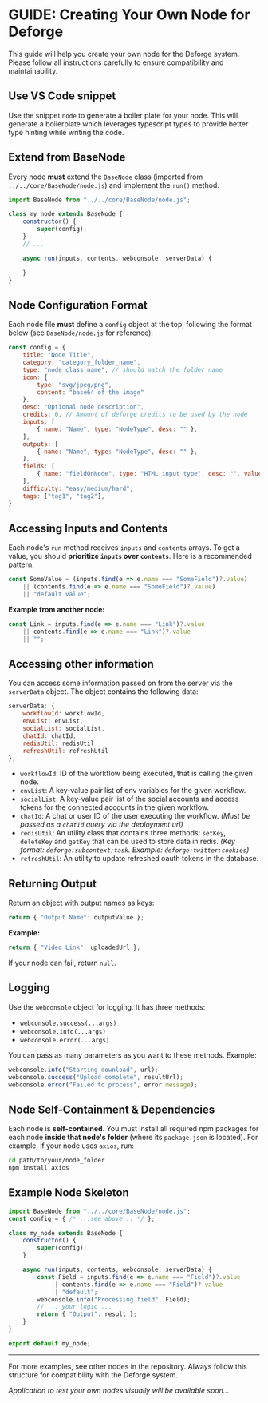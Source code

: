 # GUIDE: Creating Your Own Node for Deforge

This guide will help you create your own node for the Deforge system. Please follow all instructions carefully to ensure compatibility and maintainability.

## Use VS Code snippet
Use the snippet `node` to generate a boiler plate for your node. This will generate a boilerplate which leverages typescript types to provide better type hinting while writing the code.

## Extend from BaseNode

Every node **must** extend the `BaseNode` class (imported from `../../core/BaseNode/node.js`) and implement the `run()` method.

```js
import BaseNode from "../../core/BaseNode/node.js";

class my_node extends BaseNode {
    constructor() {
        super(config);
    }
    // ...

    async run(inputs, contents, webconsole, serverData) {

    }
}
```

## Node Configuration Format

Each node file **must** define a `config` object at the top, following the format below (see `BaseNode/node.js` for reference):

```js
const config = {
    title: "Node Title",
    category: "category_folder_name",
    type: "node_class_name", // should match the folder name
    icon: {
        type: "svg/jpeg/png",
        content: "base64 of the image"
    },
    desc: "Optional node description",
    credits: 0, // Amount of deforge credits to be used by the node
    inputs: [
        { name: "Name", type: "NodeType", desc: "" },
    ],
    outputs: [
        { name: "Name", type: "NodeType", desc: "" },
    ],
    fields: [
        { name: "fieldOnNode", type: "HTML input type", desc: "", value: "placeholder value" },
    ],
    difficulty: "easy/medium/hard",
    tags: ["tag1", "tag2"],
}
```

## Accessing Inputs and Contents

Each node's `run` method receives `inputs` and `contents` arrays. To get a value, you should **prioritize `inputs` over `contents`**. Here is a recommended pattern:

```js
const SomeValue = (inputs.find(e => e.name === "SomeField")?.value)
    || (contents.find(e => e.name === "SomeField")?.value)
    || "default value";
```

**Example from another node:**
```js
const Link = inputs.find(e => e.name === "Link")?.value
    || contents.find(e => e.name === "Link")?.value
    || "";
```

## Accessing other information

You can access some information passed on from the server via the `serverData` object. The object contains the following data:

```js
serverData: {
    workflowId: workflowId,
    envList: envList,
    socialList: socialList,
    chatId: chatId,
    redisUtil: redisUtil
    refreshUtil: refreshUtil
},
```

- `workflowId`: ID of the workflow being executed, that is calling the given node.
- `envList`: A key-value pair list of env variables for the given workflow.
- `socialList`: A key-value pair list of the social accounts and access tokens for the connected accounts in the given workflow.
- `chatId`: A chat or user ID of the user executing the workflow. _(Must be passed as a `chatId` query via the deployment url)_
- `redisUtil`: An utility class that contains three methods: `setKey`, `deleteKey` and `getKey` that can be used to store data in redis. _(Key format: `deforge:subcontext:task`. Example: `deforge:twitter:cookies`)_
- `refreshUtil`: An utility to update refreshed oauth tokens in the database.

## Returning Output

Return an object with output names as keys:

```js
return { "Output Name": outputValue };
```

**Example:**
```js
return { "Video Link": uploadedUrl };
```

If your node can fail, return `null`.

## Logging

Use the `webconsole` object for logging. It has three methods:
- `webconsole.success(...args)`
- `webconsole.info(...args)`
- `webconsole.error(...args)`

You can pass as many parameters as you want to these methods. Example:
```js
webconsole.info("Starting download", url);
webconsole.success("Upload complete", resultUrl);
webconsole.error("Failed to process", error.message);
```

## Node Self-Containment & Dependencies

Each node is **self-contained**. You must install all required npm packages for each node **inside that node's folder** (where its `package.json` is located). For example, if your node uses `axios`, run:

```sh
cd path/to/your/node_folder
npm install axios
```

## Example Node Skeleton

```js
import BaseNode from "../../core/BaseNode/node.js";
const config = { /* ...see above... */ };

class my_node extends BaseNode {
    constructor() {
        super(config);
    }

    async run(inputs, contents, webconsole, serverData) {
        const Field = inputs.find(e => e.name === "Field")?.value
            || contents.find(e => e.name === "Field")?.value
            || "default";
        webconsole.info("Processing field", Field);
        // ... your logic ...
        return { "Output": result };
    }
}

export default my_node;
```

---

For more examples, see other nodes in the repository. Always follow this structure for compatibility with the Deforge system.

_Application to test your own nodes visually will be available soon..._